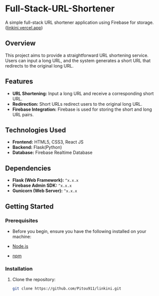 # Full-Stack-URL-Shortener

A simple full-stack URL shortener application using Firebase for storage.
([linkini.vercel.app](https://linkini.vercel.app/))

## Overview

This project aims to provide a straightforward URL shortening service. Users can input a long URL, and the system generates a short URL that redirects to the original long URL.

## Features

- **URL Shortening:** Input a long URL and receive a corresponding short URL.
- **Redirection:** Short URLs redirect users to the original long URL.
- **Firebase Integration:** Firebase is used for storing the short and long URL pairs.

## Technologies Used

- **Frontend:** HTML5, CSS3, React JS
- **Backend:** Flask(Python)
- **Database:** Firebase Realtime Database

## Dependencies

- **Flask (Web Framework):** `^x.x.x`
- **Firebase Admin SDK:** `^x.x.x`
- **Gunicorn (Web Server):** `^x.x.x`

## Getting Started

### Prerequisites

- Before you begin, ensure you have the following installed on your machine:

- [Node.js](https://nodejs.org/en/)
- [npm](https://www.npmjs.com/)

### Installation

1. Clone the repository:

   ```bash
   git clone https://github.com/Pitou911/linkini.git
